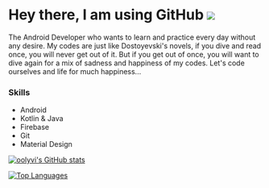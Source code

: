 Hey there, I am using GitHub ![](https://user-images.githubusercontent.com/18350557/176309783-0785949b-9127-417c-8b55-ab5a4333674e.gif) 
============================================================================================================================

The Android Developer who wants to learn and practice every day without any desire. My codes are just like Dostoyevski's novels, if you dive and read once, you will never get out of it. But if you get out of once, you will want to dive again for a mix of sadness and happiness of my codes. Let's code ourselves and life for much happiness...


### Skills
* Android
* Kotlin & Java
* Firebase
* Git
* Material Design

<a href="http://www.github.com/oolyvi"><img src="https://github-readme-stats.vercel.app/api?username=oolyvi&show_icons=true&hide=&count_private=true&title_color=0891b2&text_color=ffffff&icon_color=0891b2&bg_color=1c1917&hide_border=true&show_icons=true" alt="oolyvi's GitHub stats" /></a>

<a href="https://github.com/oolyvi" align="left"><img src="https://github-readme-stats.vercel.app/api/top-langs/?username=oolyvi&langs_count=10&title_color=0891b2&text_color=ffffff&icon_color=0891b2&bg_color=1c1917&hide_border=true&locale=en&custom_title=Top%20%Languages" alt="Top Languages" /></a>
